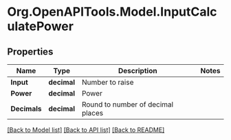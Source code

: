 # Org.OpenAPITools.Model.InputCalculatePower
## Properties

Name | Type | Description | Notes
------------ | ------------- | ------------- | -------------
**Input** | **decimal** | Number to raise | 
**Power** | **decimal** | Power | 
**Decimals** | **decimal** | Round to number of decimal places | 

[[Back to Model list]](../README.md#documentation-for-models) [[Back to API list]](../README.md#documentation-for-api-endpoints) [[Back to README]](../README.md)

